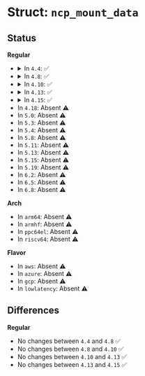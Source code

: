 # Struct: <code>ncp_mount_data</code>

## Status
<b>Regular</b>
<ul>
<li>
<details>
<summary>In <code>4.4</code>: ✅</summary>

```c
struct ncp_mount_data {
    int version;
    unsigned int ncp_fd;
    __kernel_uid_t mounted_uid;
    __kernel_pid_t wdog_pid;
    unsigned char mounted_vol[17];
    unsigned int time_out;
    unsigned int retry_count;
    unsigned int flags;
    __kernel_uid_t uid;
    __kernel_gid_t gid;
    __kernel_mode_t file_mode;
    __kernel_mode_t dir_mode;
};
```
</details>
</li>
<li>
<details>
<summary>In <code>4.8</code>: ✅</summary>

```c
struct ncp_mount_data {
    int version;
    unsigned int ncp_fd;
    __kernel_uid_t mounted_uid;
    __kernel_pid_t wdog_pid;
    unsigned char mounted_vol[17];
    unsigned int time_out;
    unsigned int retry_count;
    unsigned int flags;
    __kernel_uid_t uid;
    __kernel_gid_t gid;
    __kernel_mode_t file_mode;
    __kernel_mode_t dir_mode;
};
```
</details>
</li>
<li>
<details>
<summary>In <code>4.10</code>: ✅</summary>

```c
struct ncp_mount_data {
    int version;
    unsigned int ncp_fd;
    __kernel_uid_t mounted_uid;
    __kernel_pid_t wdog_pid;
    unsigned char mounted_vol[17];
    unsigned int time_out;
    unsigned int retry_count;
    unsigned int flags;
    __kernel_uid_t uid;
    __kernel_gid_t gid;
    __kernel_mode_t file_mode;
    __kernel_mode_t dir_mode;
};
```
</details>
</li>
<li>
<details>
<summary>In <code>4.13</code>: ✅</summary>

```c
struct ncp_mount_data {
    int version;
    unsigned int ncp_fd;
    __kernel_uid_t mounted_uid;
    __kernel_pid_t wdog_pid;
    unsigned char mounted_vol[17];
    unsigned int time_out;
    unsigned int retry_count;
    unsigned int flags;
    __kernel_uid_t uid;
    __kernel_gid_t gid;
    __kernel_mode_t file_mode;
    __kernel_mode_t dir_mode;
};
```
</details>
</li>
<li>
<details>
<summary>In <code>4.15</code>: ✅</summary>

```c
struct ncp_mount_data {
    int version;
    unsigned int ncp_fd;
    __kernel_uid_t mounted_uid;
    __kernel_pid_t wdog_pid;
    unsigned char mounted_vol[17];
    unsigned int time_out;
    unsigned int retry_count;
    unsigned int flags;
    __kernel_uid_t uid;
    __kernel_gid_t gid;
    __kernel_mode_t file_mode;
    __kernel_mode_t dir_mode;
};
```
</details>
</li>
<li>
In <code>4.18</code>: Absent ⚠️
</li>
<li>
In <code>5.0</code>: Absent ⚠️
</li>
<li>
In <code>5.3</code>: Absent ⚠️
</li>
<li>
In <code>5.4</code>: Absent ⚠️
</li>
<li>
In <code>5.8</code>: Absent ⚠️
</li>
<li>
In <code>5.11</code>: Absent ⚠️
</li>
<li>
In <code>5.13</code>: Absent ⚠️
</li>
<li>
In <code>5.15</code>: Absent ⚠️
</li>
<li>
In <code>5.19</code>: Absent ⚠️
</li>
<li>
In <code>6.2</code>: Absent ⚠️
</li>
<li>
In <code>6.5</code>: Absent ⚠️
</li>
<li>
In <code>6.8</code>: Absent ⚠️
</li>
</ul>
<b>Arch</b>
<ul>
<li>
In <code>arm64</code>: Absent ⚠️
</li>
<li>
In <code>armhf</code>: Absent ⚠️
</li>
<li>
In <code>ppc64el</code>: Absent ⚠️
</li>
<li>
In <code>riscv64</code>: Absent ⚠️
</li>
</ul>
<b>Flavor</b>
<ul>
<li>
In <code>aws</code>: Absent ⚠️
</li>
<li>
In <code>azure</code>: Absent ⚠️
</li>
<li>
In <code>gcp</code>: Absent ⚠️
</li>
<li>
In <code>lowlatency</code>: Absent ⚠️
</li>
</ul>

## Differences
<b>Regular</b>
<ul>
<li>
No changes between <code>4.4</code> and <code>4.8</code> ✅
</li>
<li>
No changes between <code>4.8</code> and <code>4.10</code> ✅
</li>
<li>
No changes between <code>4.10</code> and <code>4.13</code> ✅
</li>
<li>
No changes between <code>4.13</code> and <code>4.15</code> ✅
</li>
</ul>
